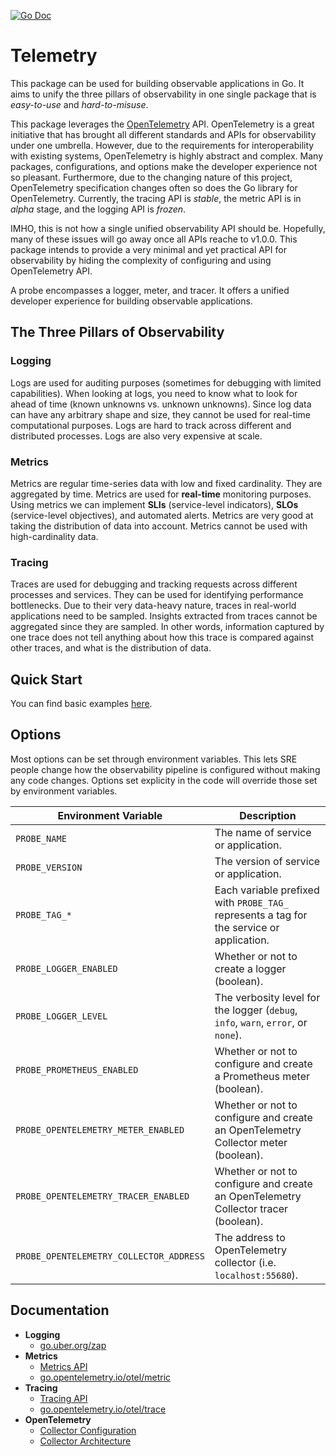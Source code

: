 [![Go Doc][godoc-image]][godoc-url]

# Telemetry

This package can be used for building observable applications in Go.
It aims to unify the three pillars of observability in one single package that is *easy-to-use* and *hard-to-misuse*.

This package leverages the [OpenTelemetry](https://opentelemetry.io) API.
OpenTelemetry is a great initiative that has brought all different standards and APIs for observability under one umbrella.
However, due to the requirements for interoperability with existing systems, OpenTelemetry is highly abstract and complex.
Many packages, configurations, and options make the developer experience not so pleasant.
Furthermore, due to the changing nature of this project, OpenTelemetry specification changes often so does the Go library for OpenTelemetry.
Currently, the tracing API is *stable*, the metric API is in *alpha* stage, and the logging API is *frozen*.

IMHO, this is not how a single unified observability API should be.
Hopefully, many of these issues will go away once all APIs reache to v1.0.0.
This package intends to provide a very minimal and yet practical API for observability
by hiding the complexity of configuring and using OpenTelemetry API.

A probe encompasses a logger, meter, and tracer.
It offers a unified developer experience for building observable applications.

## The Three Pillars of Observability

### Logging

Logs are used for auditing purposes (sometimes for debugging with limited capabilities).
When looking at logs, you need to know what to look for ahead of time (known unknowns vs. unknown unknowns).
Since log data can have any arbitrary shape and size, they cannot be used for real-time computational purposes.
Logs are hard to track across different and distributed processes. Logs are also very expensive at scale.

### Metrics

Metrics are regular time-series data with low and fixed cardinality.
They are aggregated by time. Metrics are used for **real-time** monitoring purposes.
Using metrics we can implement **SLIs** (service-level indicators), **SLOs** (service-level objectives), and automated alerts.
Metrics are very good at taking the distribution of data into account.
Metrics cannot be used with high-cardinality data.

### Tracing

Traces are used for debugging and tracking requests across different processes and services.
They can be used for identifying performance bottlenecks.
Due to their very data-heavy nature, traces in real-world applications need to be sampled.
Insights extracted from traces cannot be aggregated since they are sampled.
In other words, information captured by one trace does not tell anything about how
this trace is compared against other traces, and what is the distribution of data.

## Quick Start

You can find basic examples [here](./example).

## Options

Most options can be set through environment variables.
This lets SRE people change how the observability pipeline is configured without making any code changes.
Options set explicity in the code will override those set by environment variables.

| Environment Variable | Description |
|----------------------|-------------|
| `PROBE_NAME` | The name of service or application. |
| `PROBE_VERSION` | The version of service or application. |
| `PROBE_TAG_*` | Each variable prefixed with `PROBE_TAG_` represents a tag for the service or application. |
| `PROBE_LOGGER_ENABLED` | Whether or not to create a logger (boolean). |
| `PROBE_LOGGER_LEVEL` | The verbosity level for the logger (`debug`, `info`, `warn`, `error`, or `none`). |
| `PROBE_PROMETHEUS_ENABLED` | Whether or not to configure and create a Prometheus meter (boolean). |
| `PROBE_OPENTELEMETRY_METER_ENABLED` | Whether or not to configure and create an OpenTelemetry Collector meter (boolean). |
| `PROBE_OPENTELEMETRY_TRACER_ENABLED` | Whether or not to configure and create an OpenTelemetry Collector tracer (boolean). |
| `PROBE_OPENTELEMETRY_COLLECTOR_ADDRESS` | The address to OpenTelemetry collector (i.e. `localhost:55680`). |

## Documentation

  - **Logging**
    - [go.uber.org/zap](https://pkg.go.dev/go.uber.org/zap)
  - **Metrics**
    - [Metrics API](https://github.com/open-telemetry/opentelemetry-specification/blob/main/specification/metrics/api.md)
    - [go.opentelemetry.io/otel/metric](https://pkg.go.dev/go.opentelemetry.io/otel/metric)
  - **Tracing**
    - [Tracing API](https://github.com/open-telemetry/opentelemetry-specification/blob/main/specification/trace/api.md)
    - [go.opentelemetry.io/otel/trace](https://pkg.go.dev/go.opentelemetry.io/otel/trace)
  - **OpenTelemetry**
    - [Collector Configuration](https://opentelemetry.io/docs/collector/configuration)
    - [Collector Architecture](hhttps://github.com/open-telemetry/opentelemetry-collector/blob/main/docs/design.md)


[godoc-url]: https://pkg.go.dev/github.com/gardenbed/basil/telemetry
[godoc-image]: https://pkg.go.dev/badge/github.com/gardenbed/basil/telemetry
